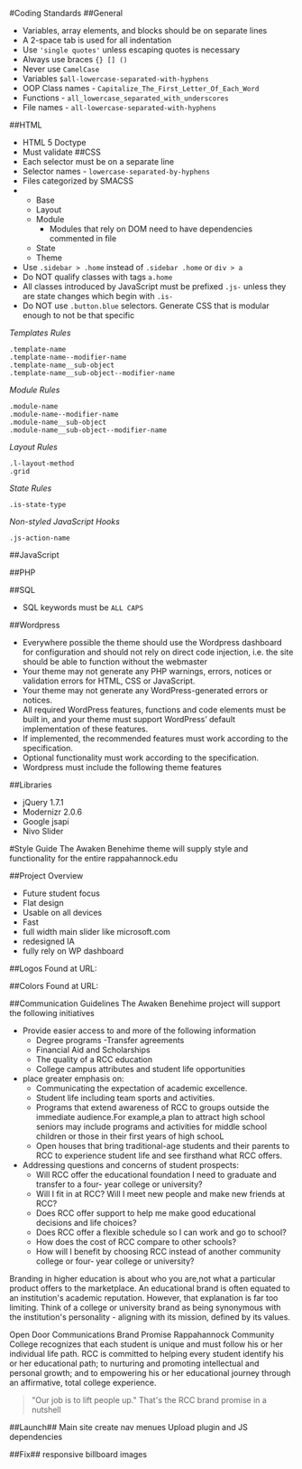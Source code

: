 
#Coding Standards
##General


   * Variables, array elements, and blocks should be on separate lines
   * A 2-space tab is used for all indentation
   * Use `'single quotes'` unless escaping quotes is necessary
   * Always use braces `{} [] ()`
   * Never use `CamelCase`
   * Variables `$all-lowercase-separated-with-hyphens`
   * OOP Class names - `Capitalize_The_First_Letter_Of_Each_Word`
   * Functions - `all_lowercase_separated_with_underscores`
   * File names - `all-lowercase-separated-with-hyphens`



##HTML
   * HTML 5 Doctype
   * Must validate
##CSS
   * Each selector must be on a separate line
   * Selector names - `lowercase-separated-by-hyphens`
   * Files categorized by SMACSS
   * 
      * Base
      * Layout
      * Module
         * Modules that rely on DOM need to have dependencies commented in file
      * State
      * Theme
   * Use `.sidebar > .home` instead of `.sidebar .home` or `div > a`
   * Do NOT qualify classes with tags `a.home`
   * All classes introduced by JavaScript must be prefixed `.js-` unless they are state changes which begin with `.is-`
   * Do NOT use `.button.blue` selectors. Generate CSS that is modular enough to not be that specific
   
_Templates Rules_
	
	.template-name
	.template-name--modifier-name
	.template-name__sub-object
	.template-name__sub-object--modifier-name

_Module Rules_

	.module-name
	.module-name--modifier-name
	.module-name__sub-object
	.module-name__sub-object--modifier-name

_Layout Rules_
	
	.l-layout-method
	.grid

_State Rules_

	.is-state-type

_Non-styled JavaScript Hooks_
	
	.js-action-name




##JavaScript


##PHP


##SQL
   * SQL keywords must be `ALL CAPS`

##Wordpress
   * Everywhere possible the theme should use the Wordpress dashboard for configuration and should not rely on direct code injection, i.e. the site should be able to function without the webmaster
   * Your theme may not generate any PHP warnings, errors, notices or validation errors for HTML, CSS or JavaScript.
   * Your theme may not generate any WordPress-generated errors or notices.
   * All required WordPress features, functions and code elements must be built in, and your theme must support WordPress’ default implementation of these features.
   * If implemented, the recommended features must work according to the specification.
   * Optional functionality must work according to the specification.
   * Wordpress must include the following theme features

##Libraries
   * jQuery 1.7.1
   * Modernizr 2.0.6
   * Google jsapi
   * Nivo Slider
   
#Style Guide
The Awaken Benehime theme will supply style and functionality for the entire rappahannock.edu

##Project Overview
   - Future student focus
   - Flat design
   - Usable on all devices
   - Fast
   - full width main slider like microsoft.com
   - redesigned IA
   - fully rely on WP dashboard

##Logos
Found at URL:

##Colors
Found at URL:

##Communication Guidelines
The Awaken Benehime project will support the following initiatives

- Provide easier access to and more of the following information 
	- Degree programs
	-Transfer agreements
	- Financial Aid and Scholarships
	- The quality of a RCC education
	- College campus attributes and student life opportunities
- place greater emphasis on:
	- Communicating the expectation of academic excellence.
	- Student life including team sports and activities.
	- Programs that extend awareness of RCC to groups outside the immediate audience.For example,a plan to attract high school seniors may include programs and activities for middle school children or those in their first years of high schooL
	- Open houses that bring traditional-age students and their parents to RCC to experience student life and see firsthand what RCC offers.
- Addressing questions and concerns of student prospects:
	- Will RCC offer the educational foundation I need to graduate and transfer to a four- year college or university?
	- Will I fit in at RCC? Will I meet new people and make new friends at RCC?
	- Does RCC offer support to help me make good educational decisions and life choices?
	- Does RCC offer a flexible schedule so I can work and go to school?
	- How does the cost of RCC compare to other schools?
	- How will I benefit by choosing RCC instead of another community college or four- year college or university?

Branding in higher education is about who you are,not what a particular product offers to the marketplace. An educational brand is often equated to an institution's academic reputation. However, that explanation is far too limiting. Think of a college or university brand as being synonymous with the institution's personality - aligning with its mission, defined by its values.

Open Door Communications Brand Promise
Rappahannock Community College recognizes that each student is unique and must follow his or her individual life path. RCC is committed to helping every student identify his or her educational path; to nurturing and promoting intellectual and personal growth; and to empowering his or her educational journey through an affirmative, total college experience. 

>"Our job is to lift people up." That's the RCC brand promise in a nutshell

##Launch##
Main site create nav menues
Upload plugin and JS dependencies


##Fix##
responsive billboard images